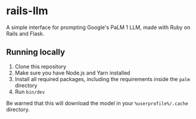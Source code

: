 # rails-llm

A simple interface for prompting Google's PaLM 1 LLM, made with Ruby on Rails and Flask.

## Running locally

1. Clone this repository
2. Make sure you have Node.js and Yarn installed
3. Install all required packages, including the requirements inside the `palm` directory
4. Run `bin/dev`

Be warned that this will download the model in your `%userprofile%/.cache` directory.
